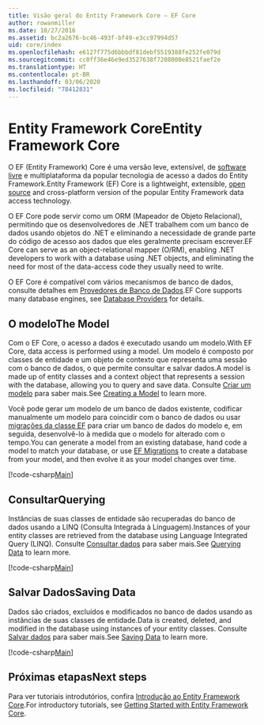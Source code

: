 ```yaml
---
title: Visão geral do Entity Framework Core – EF Core
author: rowanmiller
ms.date: 10/27/2016
ms.assetid: bc2a2676-bc46-493f-bf49-e3cc97994d57
uid: core/index
ms.openlocfilehash: e6127f775d6bbbdf81debf5519388fe252fe079d
ms.sourcegitcommit: cc0ff36e46e9ed3527638f7208000e8521faef2e
ms.translationtype: HT
ms.contentlocale: pt-BR
ms.lasthandoff: 03/06/2020
ms.locfileid: "78412831"
---
```

# <a name="entity-framework-core"></a><span data-ttu-id="983ae-102">Entity Framework Core</span><span class="sxs-lookup"><span data-stu-id="983ae-102">Entity Framework Core</span></span>

<span data-ttu-id="983ae-103">O EF (Entity Framework) Core é uma versão leve, extensível, de [software livre](https://github.com/aspnet/EntityFrameworkCore) e multiplataforma da popular tecnologia de acesso a dados do Entity Framework.</span><span class="sxs-lookup"><span data-stu-id="983ae-103">Entity Framework (EF) Core is a lightweight, extensible, [open source](https://github.com/aspnet/EntityFrameworkCore) and cross-platform version of the popular Entity Framework data access technology.</span></span>

<span data-ttu-id="983ae-104">O EF Core pode servir como um ORM (Mapeador de Objeto Relacional), permitindo que os desenvolvedores de .NET trabalhem com um banco de dados usando objetos do .NET e eliminando a necessidade de grande parte do código de acesso aos dados que eles geralmente precisam escrever.</span><span class="sxs-lookup"><span data-stu-id="983ae-104">EF Core can serve as an object-relational mapper (O/RM), enabling .NET developers to work with a database using .NET objects, and eliminating the need for most of the data-access code they usually need to write.</span></span>

<span data-ttu-id="983ae-105">O EF Core é compatível com vários mecanismos de banco de dados, consulte detalhes em [Provedores de Banco de Dados](providers/index.md).</span><span class="sxs-lookup"><span data-stu-id="983ae-105">EF Core supports many database engines, see [Database Providers](providers/index.md) for details.</span></span>

## <a name="the-model"></a><span data-ttu-id="983ae-106">O modelo</span><span class="sxs-lookup"><span data-stu-id="983ae-106">The Model</span></span>

<span data-ttu-id="983ae-107">Com o EF Core, o acesso a dados é executado usando um modelo.</span><span class="sxs-lookup"><span data-stu-id="983ae-107">With EF Core, data access is performed using a model.</span></span> <span data-ttu-id="983ae-108">Um modelo é composto por classes de entidade e um objeto de contexto que representa uma sessão com o banco de dados, o que permite consultar e salvar dados.</span><span class="sxs-lookup"><span data-stu-id="983ae-108">A model is made up of entity classes and a context object that represents a session with the database, allowing you to query and save data.</span></span> <span data-ttu-id="983ae-109">Consulte [Criar um modelo](modeling/index.md) para saber mais.</span><span class="sxs-lookup"><span data-stu-id="983ae-109">See [Creating a Model](modeling/index.md) to learn more.</span></span>

<span data-ttu-id="983ae-110">Você pode gerar um modelo de um banco de dados existente, codificar manualmente um modelo para coincidir com o banco de dados ou usar [migrações da classe EF](managing-schemas/migrations/index.md) para criar um banco de dados do modelo e, em seguida, desenvolvê-lo à medida que o modelo for alterado com o tempo.</span><span class="sxs-lookup"><span data-stu-id="983ae-110">You can generate a model from an existing database, hand code a model to match your database, or use [EF Migrations](managing-schemas/migrations/index.md) to create a database from your model, and then evolve it as your model changes over time.</span></span>

[!code-csharp[Main](../../samples/core/Intro/Model.cs)]

## <a name="querying"></a><span data-ttu-id="983ae-111">Consultar</span><span class="sxs-lookup"><span data-stu-id="983ae-111">Querying</span></span>

<span data-ttu-id="983ae-112">Instâncias de suas classes de entidade são recuperadas do banco de dados usando a LINQ (Consulta Integrada à Linguagem).</span><span class="sxs-lookup"><span data-stu-id="983ae-112">Instances of your entity classes are retrieved from the database using Language Integrated Query (LINQ).</span></span> <span data-ttu-id="983ae-113">Consulte [Consultar dados](querying/index.md) para saber mais.</span><span class="sxs-lookup"><span data-stu-id="983ae-113">See [Querying Data](querying/index.md) to learn more.</span></span>

[!code-csharp[Main](../../samples/core/Intro/Program.cs#Querying)]

## <a name="saving-data"></a><span data-ttu-id="983ae-114">Salvar Dados</span><span class="sxs-lookup"><span data-stu-id="983ae-114">Saving Data</span></span>

<span data-ttu-id="983ae-115">Dados são criados, excluídos e modificados no banco de dados usando as instâncias de suas classes de entidade.</span><span class="sxs-lookup"><span data-stu-id="983ae-115">Data is created, deleted, and modified in the database using instances of your entity classes.</span></span> <span data-ttu-id="983ae-116">Consulte [Salvar dados](saving/index.md) para saber mais.</span><span class="sxs-lookup"><span data-stu-id="983ae-116">See [Saving Data](saving/index.md) to learn more.</span></span>

[!code-csharp[Main](../../samples/core/Intro/Program.cs#SavingData)]

## <a name="next-steps"></a><span data-ttu-id="983ae-117">Próximas etapas</span><span class="sxs-lookup"><span data-stu-id="983ae-117">Next steps</span></span>

<span data-ttu-id="983ae-118">Para ver tutoriais introdutórios, confira [Introdução ao Entity Framework Core](get-started/index.md).</span><span class="sxs-lookup"><span data-stu-id="983ae-118">For introductory tutorials, see [Getting Started with Entity Framework Core](get-started/index.md).</span></span>
